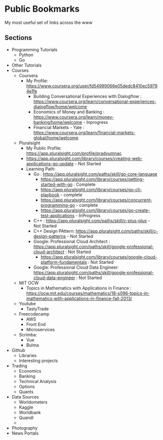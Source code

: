 # Public Bookmarks

My most useful set of links across the www

## Sections

* Programming Tutorials
  * Python
  * Go
* Other Tutorials
* Courses
  * Coursera
    * My Profile: https://www.coursera.org/user/fd54999066e05dedc8410ec59794e1fe
      * Building Conversational Experiences with Dialogflow : https://www.coursera.org/learn/conversational-experiences-dialogflow/home/welcome
      * Economics of Money and Banking : https://www.coursera.org/learn/money-banking/home/welcome  - Inprogress
      * Financial Markets - Yale : https://www.coursera.org/learn/financial-markets-global/home/welcome
  * Pluralsight
    * My Public Profile: https://app.pluralsight.com/profile/pradyumnac
    * https://app.pluralsight.com/library/courses/creating-web-applications-go-update  - Not Started
    * Learning Path:
      * Go : https://app.pluralsight.com/paths/skill/go-core-language
        * https://app.pluralsight.com/library/courses/getting-started-with-go : Complete
        * https://app.pluralsight.com/library/courses/go-cli-playbook - complete
        * https://app.pluralsight.com/library/courses/concurrent-programming-go - complete
        * https://app.pluralsight.com/library/courses/go-create-test-applications - InProgress
      * C++ : https://app.pluralsight.com/paths/skill/c-plus-plus  - Not Started 
      * C++ Design PAttern: https://app.pluralsight.com/paths/skill/c-design-patterns - Not Started 
      * Google: Professional Cloud Architect : https://app.pluralsight.com/paths/skill/google-professional-cloud-architect : Not Started
        * https://app.pluralsight.com/library/courses/google-cloud-platform-fundamentals : Not Started
      * Google: Professional Cloud Data Engineer: https://app.pluralsight.com/paths/skill/google-professional-cloud-data-engineer : Not Started
  * MIT OCW
    * Topics in Mathematics with Applications in Finance : https://ocw.mit.edu/courses/mathematics/18-s096-topics-in-mathematics-with-applications-in-finance-fall-2013/
  * Youtube
    * TastyTrade
  * Freecodecamp
    * AWS
    * Front End
    * Microservices
  * Scrimba:
    * Vue
    * Bulma
* Github
  * Libraries
  * Interesting projects
* Trading
  * Economics
  * Banking
  * Technical Analysis
  * Options
  * Quants
* Data Sources
  * Worldometers
  * Kaggle
  * Worldbank
  * Quandl
  * 
* Photography
* News Portals
